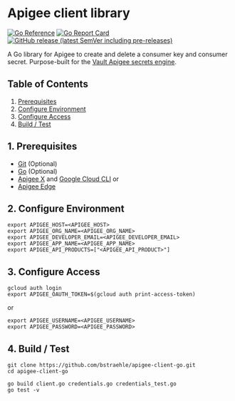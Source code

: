 # Apigee client library

[![Go Reference](https://pkg.go.dev/badge/github.com/bstraehle/apigee-client-go.svg)](https://pkg.go.dev/github.com/bstraehle/apigee-client-go) [![Go Report Card](https://goreportcard.com/badge/github.com/bstraehle/apigee-client-go)](https://goreportcard.com/report/github.com/bstraehle/apigee-client-go) [![GitHub release (latest SemVer including pre-releases)](https://img.shields.io/github/v/release/bstraehle/apigee-client-go?color=red&include_prereleases&sort=semver)](https://github.com/bstraehle/apigee-client-go/releases)

A Go library for Apigee to create and delete a consumer key and consumer secret. Purpose-built for the [Vault Apigee secrets engine](https://github.com/bstraehle/vault-plugin-secrets-apigee).

## Table of Contents

1. [Prerequisites](#1-prerequisites)
2. [Configure Environment](#2-configure-environment)
3. [Configure Access](#3-configure-access)
4. [Build / Test](#4-build--test)

## 1. Prerequisites

- [Git](https://git-scm.com/downloads) (Optional)
- [Go](https://go.dev/dl/) (Optional)
- [Apigee X](https://cloud.google.com/apigee/docs/) and [Google Cloud CLI](https://cloud.google.com/sdk/docs/install) or
- [Apigee Edge](https://docs.apigee.com/)

## 2. Configure Environment

```
export APIGEE_HOST=<APIGEE_HOST>
export APIGEE_ORG_NAME=<APIGEE_ORG_NAME>
export APIGEE_DEVELOPER_EMAIL=<APIGEE_DEVELOPER_EMAIL>
export APIGEE_APP_NAME=<APIGEE_APP_NAME>
export APIGEE_API_PRODUCTS=["<APIGEE_API_PRODUCT>"]
```

## 3. Configure Access

```
gcloud auth login
export APIGEE_OAUTH_TOKEN=$(gcloud auth print-access-token)
```

or

```
export APIGEE_USERNAME=<APIGEE_USERNAME>
export APIGEE_PASSWORD=<APIGEE_PASSWORD>
```

## 4. Build / Test

```
git clone https://github.com/bstraehle/apigee-client-go.git
cd apigee-client-go

go build client.go credentials.go credentials_test.go
go test -v
```
